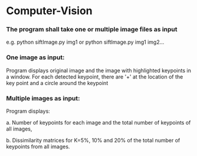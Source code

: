 # Computer-Vision

### The program shall take one or multiple image files as input 
e.g. 
python siftImage.py img1 or python siftImage.py img1 img2...

### One image as input: 
Program displays original image and the image with highlighted keypoints in a window. 
For each detected keypoint, there are '+' at the location of the key point and a circle around the keypoint

### Multiple images as input: 
Program displays:

a. Number of keypoints for each image and the total number of keypoints of all images, 

b. Dissimilarity matrices for K=5%, 10% and 20% of the total number of keypoints from all images. 
